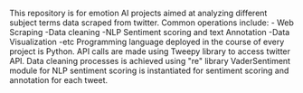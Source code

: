 This repository is for emotion AI projects aimed at analyzing different subject terms data scraped from twitter.
Common operations include:
                         - Web Scraping
                         -Data cleaning
                         -NLP Sentiment scoring and text Annotation
                         -Data Visualization
                         -etc
Programming language deployed in the course of every project is Python.
API calls are made using Tweepy library to access twitter API.
Data cleaning processes is achieved using "re" library
VaderSentiment module for NLP sentiment scoring is instantiated for sentiment scoring and annotation for each tweet.
